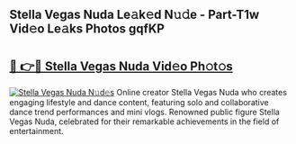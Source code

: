 ## Stella Vegas Nuda Le𝚊k𝚎d N𝚞𝚍e - Part-T1w Vid𝚎o Le𝚊ks Photos gqfKP

# <h2><a href="http://fbeqhx.evod.top/?m=Stella+Vegas+Nuda">🔗 👉🔴 Stella Vegas Nuda Vid𝚎o Ph𝚘t𝚘s</a></h2>

[![Stella Vegas Nuda N𝚞d𝚎s](https://i.imgur.com/8V9OHl7.gif)](http://fbeqhx.evod.top/?m=Stella+Vegas+Nuda)
Online creator Stella Vegas Nuda who creates engaging lifestyle and dance content, featuring solo and collaborative dance trend performances and mini vlogs. Renowned public figure Stella Vegas Nuda, celebrated for their remarkable achievements in the field of entertainment. 
